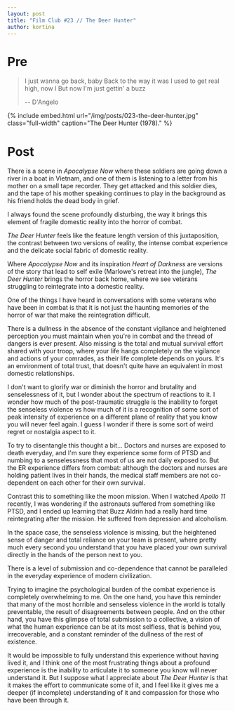 ```yaml
---
layout: post
title: "Film Club #23 // The Deer Hunter"
author: kortina
---
```


# Pre

> I just wanna go back, baby
> Back to the way it was
> I used to get real high, now I
> But now I'm just gettin' a buzz
>
> -- D'Angelo

{% include embed.html url="/img/posts/023-the-deer-hunter.jpg" class="full-width" caption="The Deer Hunter (1978)." %}

# Post

There is a scene in _Apocalypse Now_ where these soldiers are going down a river in a boat in
Vietnam, and one of them is listening to a letter from his mother on a small tape recorder. They get
attacked and this soldier dies, and the tape of his mother speaking continues to play in the
background as his friend holds the dead body in grief.

I always found the scene profoundly disturbing, the way it brings this element of fragile domestic
reality into the horror of combat.

_The Deer Hunter_ feels like the feature length version of this juxtaposition, the contrast between
two versions of reality, the intense combat experience and the delicate social fabric of domestic reality.

Where _Apocalypse Now_ and its inspiration _Heart of Darkness_ are versions of the story that lead
to self exile (Marlowe's retreat into the jungle), _The Deer Hunter_ brings the horror back home,
where we see veterans struggling to reintegrate into a domestic reality.

One of the things I have heard in conversations with some veterans who have been in combat is that it is
not just the haunting memories of the horror of war that make the reintegration difficult.

There is a dullness in the absence of the constant vigilance and heightened perception you must
maintain when you're in combat and the thread of dangers is ever present. Also missing is the
total and mutual survival effort shared with your troop, where your life hangs completely on the
vigilance and actions of your comrades, as their life complete depends on yours. It's an environment
of total trust, that doesn't quite have an equivalent in most domestic relationships.

I don't want to glorify war or diminish the horror and brutality and senselessness of it, but I
wonder about the spectrum of reactions to it.
I wonder how much of the post-traumatic struggle is the inability to forget the senseless violence vs how much of it is a recognition of some sort of peak intensity of experience on a different plane of reality that you know you will never feel again. I guess I wonder if there is some sort of weird regret or nostalgia aspect to it.

To try to disentangle this thought a bit... Doctors and nurses are exposed to death everyday, and I'm sure they experience some form of PTSD and numbing to a senselessness that most of us are not daily exposed to. But the ER experience differs from combat: although the doctors and nurses are holding patient lives in their hands, the medical staff members are not co-dependent on each other for their own survival.

Contrast this to something like the moon mission. When I watched _Apollo 11_ recently, I was wondering if the astronauts suffered from something like PTSD, and I ended up learning that Buzz Aldrin had a really hard time reintegrating after the mission. He suffered from depression and alcoholism.

In the space case, the senseless violence is missing, but the heightened sense of danger and
total reliance on your team is present, where pretty much every second you understand that you have
placed your own survival directly in the hands of the person next to you.

There is a level of submission and co-dependence that cannot be paralleled in the everyday
experience of modern civilization.

Trying to imagine the psychological burden of the combat experience is completely
overwhelming to me. On the one hand, you have this reminder that many of the most horrible and
senseless violence in the world is totally preventable, the result of disagreements between people.
And on the other hand, you have this glimpse of total submission to a collective, a vision of what
the human experience can be at its most selfless, that is behind you, irrecoverable, and a
constant reminder of the dullness of the rest of existence.

It would be impossible to fully understand this experience without having lived it, and I think one
of the most frustrating things about a profound experience is the inability to articulate it to
someone you know will never understand it. But I suppose what I appreciate about _The Deer Hunter_
is that it makes the effort to communicate some of it, and I feel like it gives me a deeper (if
incomplete) understanding of it and compassion for those who have been through it.

